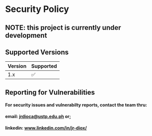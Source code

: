 # Security Policy
## NOTE: this project is currently under development
## Supported Versions

| Version | Supported          |
| ------- | ------------------ |
| 1.x   | :white_check_mark: |

## Reporting for Vulnerabilities

#### For security issues and vulnerabilty reports, contact the team thru:

#### email: jrdioca@ustp.edu.ph or;
#### linkedin: www.linkedin.com/in/jr-diox/
